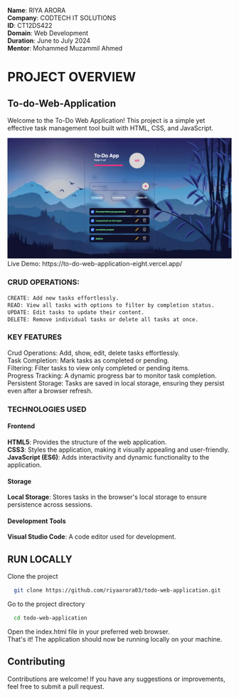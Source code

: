**Name**: RIYA ARORA   
**Company**: CODTECH IT SOLUTIONS   
**ID**: CT12DS422     
**Domain**: Web Development   
**Duration**: June to July 2024    
**Mentor**: Mohammed Muzammil Ahmed  


# PROJECT OVERVIEW

## To-do-Web-Application
Welcome to the To-Do Web Application! This project is a simple yet effective task management tool built with HTML, CSS, and JavaScript.

<img width="1438" alt="image" src="https://github.com/riyaarora03/CODTECH-task-1/blob/a7b262018864376ec2181f5ce8d97d0af967abf7/screenshot.png">
Live Demo: https://to-do-web-application-eight.vercel.app/

### CRUD OPERATIONS:
    CREATE: Add new tasks effortlessly.
    READ: View all tasks with options to filter by completion status.
    UPDATE: Edit tasks to update their content.
    DELETE: Remove individual tasks or delete all tasks at once. 

### KEY FEATURES
Crud Operations: Add, show, edit, delete tasks effortlessly.   
Task Completion: Mark tasks as completed or pending.      
Filtering: Filter tasks to view only completed or pending items.   
Progress Tracking: A dynamic progress bar to monitor task completion.   
Persistent Storage: Tasks are saved in local storage, ensuring they persist even after a browser refresh.

### TECHNOLOGIES USED
#### Frontend
**HTML5**: Provides the structure of the web application.   
**CSS3**: Styles the application, making it visually appealing and user-friendly.   
**JavaScript (ES6)**: Adds interactivity and dynamic functionality to the application.   

#### Storage
**Local Storage**: Stores tasks in the browser's local storage to ensure persistence across sessions.   

#### Development Tools
**Visual Studio Code**: A code editor used for development.   

## RUN LOCALLY
Clone the project

```bash
  git clone https://github.com/riyaarora03/todo-web-application.git
```

Go to the project directory

```bash
  cd todo-web-application
```
Open the index.html file in your preferred web browser.   
That's it! The application should now be running locally on your machine.

## Contributing
Contributions are welcome! If you have any suggestions or improvements, feel free to submit a pull request.
